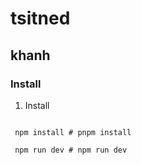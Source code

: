 # tsitned
## khanh
### Install

1. Install


```shell

 npm install # pnpm install
```

```shell
 npm run dev # npm run dev
```
